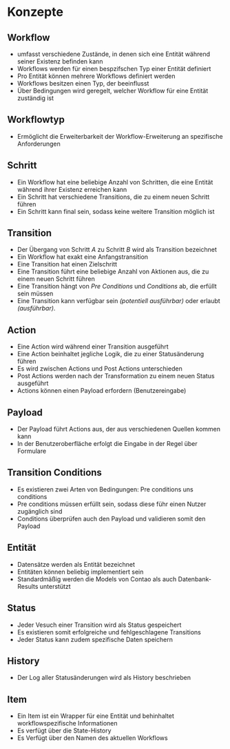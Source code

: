 # Konzepte

## Workflow

 * umfasst verschiedene Zustände, in denen sich eine Entität während seiner Existenz befinden kann
 * Workflows werden für einen bespzifschen Typ einer Entität definiert
 * Pro Entität können mehrere Workflows definiert werden
 * Workflows besitzen einen Typ, der beeinflusst 
 * Über Bedingungen wird geregelt, welcher Workflow für eine Entität zuständig ist
 
## Workflowtyp

 * Ermöglicht die Erweiterbarkeit der Workflow-Erweiterung an spezifische Anforderungen
 
## Schritt

 * Ein Workflow hat eine beliebige Anzahl von Schritten, die eine Entität während ihrer Existenz erreichen kann
 * Ein Schritt hat verschiedene Transitions, die zu einem neuen Schritt führen
 * Ein Schritt kann final sein, sodass keine weitere Transition möglich ist
 
## Transition

 * Der Übergang von Schritt *A* zu Schritt *B* wird als Transition bezeichnet
 * Ein Workflow hat exakt eine Anfangstransition
 * Eine Transition hat einen Zielschritt
 * Eine Transition führt eine beliebige Anzahl von Aktionen aus, die zu einem neuen Schritt führen
 * Eine Transition hängt von *Pre Conditions* und *Conditions* ab, die erfüllt sein müssen
 * Eine Transition kann verfügbar sein *(potentiell ausführbar)* oder erlaubt *(ausführbar)*.
 
## Action

 * Eine Action wird während einer Transition ausgeführt
 * Eine Action beinhaltet jegliche Logik, die zu einer Statusänderung führen
 * Es wird zwischen Actions und Post Actions unterschieden
 * Post Actions werden nach der Transformation zu einem neuen Status ausgeführt
 * Actions können einen Payload erfordern (Benutzereingabe)
 
## Payload

 * Der Payload führt Actions aus, der aus verschiedenen Quellen kommen kann
 * In der Benutzeroberfläche erfolgt die Eingabe in der Regel über Formulare

## Transition Conditions

 * Es existieren zwei Arten von Bedingungen: Pre conditions uns conditions
 * Pre conditions müssen erfüllt sein, sodass diese führ einen Nutzer zugänglich sind
 * Conditions überprüfen auch den Payload und validieren somit den Payload

## Entität

 * Datensätze werden als Entität bezeichnet
 * Entitäten können beliebig implementiert sein
 * Standardmäßig werden die Models von Contao als auch Datenbank-Results unterstützt
 
## Status

 * Jeder Vesuch einer Transition wird als Status gespeichert
 * Es existieren somit erfolgreiche und fehlgeschlagene Transitions
 * Jeder Status kann zudem spezifische Daten speichern

## History

 * Der Log aller Statusänderungen wird als History beschrieben
 
## Item

 * Ein Item ist ein Wrapper für eine Entität und behinhaltet workflowspezifische Informationen
 * Es verfügt über die State-History
 * Es Verfügt über den Namen des aktuellen Workflows
